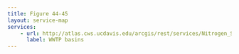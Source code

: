 ```yaml
---
title: Figure 44-45
layout: service-map
services: 
    - url: http://atlas.cws.ucdavis.edu/arcgis/rest/services/Nitrogen_Sources_and_Loading_to_Groundwater_TR2/Fig44_45_WWTP_N_discharge_to_percolation_basins/MapServer
      label: WWTP basins
---
```

 